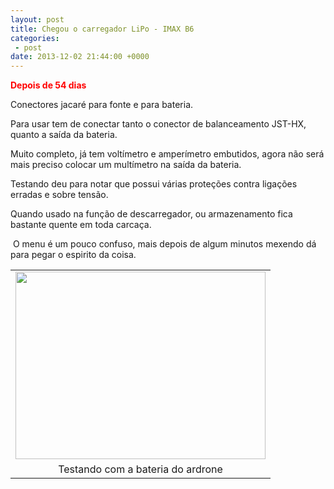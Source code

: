 ```yaml
---
layout: post
title: Chegou o carregador LiPo - IMAX B6
categories:
 - post
date: 2013-12-02 21:44:00 +0000
---
```


__<span style="color: red;">Depois de 54 dias&nbsp;</span>__  

  

<a name="more"></a>  
  

Conectores jacaré para fonte e para bateria.  

Para usar tem de conectar tanto o conector de balanceamento JST-HX, quanto a saída da bateria.  

Muito completo, já tem voltímetro e amperímetro embutidos, agora não será mais preciso colocar um multímetro na saída da bateria.  

  

Testando deu para notar que possui várias proteções contra ligações erradas e sobre tensão.  

Quando usado na função de descarregador, ou armazenamento fica bastante quente em toda carcaça.  

&nbsp;O menu é um pouco confuso, mais depois de algum minutos mexendo dá para pegar o espirito da coisa.  

  

  

<table align="center" cellpadding="0" cellspacing="0" class="tr-caption-container" style="margin-left: auto; margin-right: auto; text-align: center;"><tbody>
<tr><td style="text-align: center;"><a href="http://2.bp.blogspot.com/-b7zCGyB2D9c/Upz8jYnKlJI/AAAAAAAAngE/bchc3aUSCxw/s1600/IMG_20131202_181538.jpg" imageanchor="1" style="margin-left: auto; margin-right: auto;"><img border="0" height="300" src="http://2.bp.blogspot.com/-b7zCGyB2D9c/Upz8jYnKlJI/AAAAAAAAngE/bchc3aUSCxw/s400/IMG_20131202_181538.jpg" width="400"/></a></td></tr>
<tr><td class="tr-caption" style="text-align: center;">Testando com a bateria do ardrone</td></tr>
</tbody></table>

  

  
